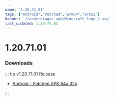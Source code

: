 ```yaml
---
name: '1.20.71.01'
tags: ["Android","Patched","arm64","arm32"]
banner: '/renderdragon-apk/Minecraft_logo_2.svg'
last_updated: 1.20.71.01
---
```


# 1.20.71.01

### Downloads

::: tip v1.20.71.01 Release

* [Android - Patched APK 64x 32x](https://www.mediafire.com/file/n47z19qhm7xqtel/1.20.71.01_arm32_arm64_patched.apk/file)

:::

